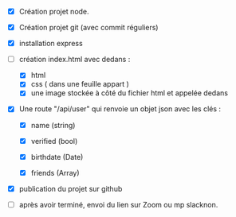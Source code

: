 - [x] Création projet node.

- [x] Création projet git (avec commit réguliers)

- [x] installation express

- [ ] création index.html avec dedans :

    - [x] html
    - [x] css ( dans une feuille appart )
    - [x] une image stockée à côté du fichier html et appelée dedans

- [x] Une route "/api/user" qui renvoie un objet json avec les clés :

    - [x] name (string)

    - [x] verified (bool)

    - [x] birthdate (Date)

    - [x] friends (Array)

- [x] publication du projet sur github

- [ ] après avoir terminé, envoi du lien sur Zoom ou mp slacknon.
